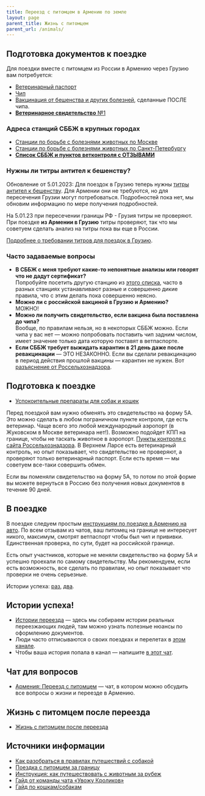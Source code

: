 ```yaml
---
title: Переезд с питомцем в Армению по земле
layout: page
parent_title: Жизнь с питомцем
parent_url: /animals/
---
```


## Подготовка документов к поездке

Для поездки вместе с питомцем из России в Армению через Грузию вам потребуется:

- [Ветеринарный паспорт](documents.md#vetpassport)
- [Чип](documents.md#chip)
- [Вакцинация от бешенства и других болезней](documents.md#vaccines), сделанные ПОСЛЕ чипа.
- [**Ветеринарное свидетельство** №1](documents.md#certificates)

### Адреса станций СББЖ в крупных городах

- [Станции по борьбе с болезнями животных по Москве](https://mos-obvet.ru/clinics/)
- [Станции по борьбе с болезнями животных по Санкт-Петербургу](http://www.spbvet.ru/structure/stationall/)
- **[Список СББЖ и пунктов ветконтроля с ОТЗЫВАМИ](https://bit.ly/3SyGHfs)**

### Нужны ли титры антител к бешенству?

Обновление от 5.01.2023: Для поездок в Грузию теперь нужны [титры антител к бешенству](rabies-titers.md). Для Армении они не требуются,
но для пересечения Грузии могут потребоваться. Подробностей пока нет, мы обновим информацию по мере получения подробностей.

На 5.01.23 при пересечении границы РФ - Грузия титры не проверяют. При поездке **из Армении в Грузию** титры проверяют,
так что мы советуем сделать анализ на титры пока вы еще в России.

[Подробнее о требовании титров для поездок в Грузию](georgia-titers.md).

### Часто задаваемые вопросы

- **В СББЖ с меня требуют какие-то непонятные анализы или говорят что не дадут сертификат?**<br>
  Попробуйте посетить другую станцию из [этого списка](https://bit.ly/3SyGHfs),
  часто в разных станциях устанавливают разные и совершенно дикие правила, что с этим делать пока совершенно неясно.
- **Можно ли с российской вакциной в Грузию и Армению?**<br>
  МОЖНО!
- **Можно ли получить свидетельство, если вакцина была поставлена до чипа?**<br>
  Вообще, по правилам нельзя, но в некоторых СББЖ можно. Если чипа у вас нет — можно попробовать поставить чип задним числом,
  имеет значение только дата которую поставят в ветпаспорте.
- **Если СББЖ требует выжидать карантин в 21 день даже после ревакцинации** — ЭТО НЕЗАКОННО. Если
  вы сделали ревакцинацию в период действия прошлой вакцины — карантин не нужен.
  Вот [разъяснение от Россельхознадзора](/files/animals-1.pdf).

## Подготовка к поездке

- [Успокоительные препараты для собак и кошек](sedation.md)

Перед поездкой вам нужно обменять это свидетельство на форму 5А. Это можно сделать в любом
пограничном пункте контроля, где есть ветеринар. Чаще всего это любой международный аэропорт
(в Жуковском в Москве ветеринара нет!). Возможно подойдет КПП на границе, чтобы не таскать животное в аэропорт.
[Пункты контроля с сайта Россельхознадзора](https://fsvps.gov.ru/ru/structure/pp). В Верхнем Ларсе есть ветеринарный
контроль, но опыт показывает, что свидетельство не проверяют, а проверяют только ветеринарный паспорт. Если есть время —
мы советуем все-таки совершить обмен.

Если вы поменяли свидетельство на форму 5А, то потом по этой форме вы можете вернуться в Россию без получения новых
документов в течение 90 дней.

## В поездке

В поездке следуем простым [инструкциям по поездке в Армению на авто](../moving/by-car.md). По всем отзывам из чатов, ваш
питомец на границе не интересует никого, максимум, смотрят ветпаспорт чтобы был чип и прививки. Единственная проверка,
по сути, будет на российской границе.

Есть опыт участников, которые не меняли свидетельство на форму 5А и успешно проехали по самому свидетельству.
Мы рекомендуем, если есть возможность, все сделать по правилам, но опыт показывает что проверки не очень серьезные.

Истории успеха: [раз](/files/animals-georgia-story-1.png), [два](/files/animals-georgia-story-2.png).

## Истории успеха!

- [Истории переезда](ground-stories.md) — здесь мы собираем истории реальных переезжающих людей, там можно узнать
  полезные нюансы по оформлению документов.
- Люди часто отписываются о своих поездках и перелетах в [этом канале](https://t.me/rabbitsleavingrussia).
- Чтобы ваша история попала в канал — напишите [в этот чат](https://t.me/takemyrabbits).

## Чат для вопросов

- [Армения: Переезд с питомцем](https://t.me/am_pets) — чат, в котором можно обсудить все вопросы о жизни и переезде в Армению.

## Жизнь с питомцем после переезда

- [Жизнь с питомцем после переезда](index.md)

## Источники информации

- [Как разобраться в правилах путешествий с собакой](https://bavarian-hound.com/trips/documents.html)
- [Поездка с питомцем за границу](https://lapka-app.notion.site/96d6675eb113425e959fc7a08e8ce56d)
- [Инструкция: как путешествовать с животным за рубеж](https://fsvps.gov.ru/ru/ehksport-import/dlya-vladelcev-zhivotnyh/instrukciya)
- [Гайд от команды чата «Увожу Кроликов»](https://rabbitsleavingrussia.wiki/)
- [Гайд по кошкам/собакам](https://bit.ly/3F8Gf4x)
